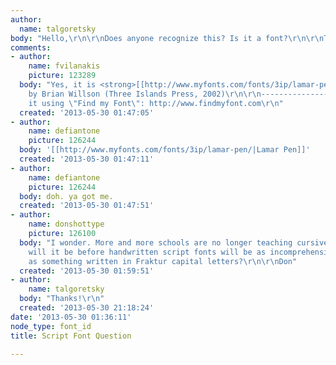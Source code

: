 ```yaml
---
author:
  name: talgoretsky
body: "Hello,\r\n\r\nDoes anyone recognize this? Is it a font?\r\n\r\nThanks!\r\n\r\n[img:sites/default/files/old-images/script_5961.jpg]"
comments:
- author:
    name: fvilanakis
    picture: 123289
  body: "Yes, it is <strong>[[http://www.myfonts.com/fonts/3ip/lamar-pen/|LamarPen]]</strong>
    by Brian Willson (Three Islands Press, 2002)\r\n\r\n------------------\r\nI found
    it using \"Find my Font\": http://www.findmyfont.com\r\n"
  created: '2013-05-30 01:47:05'
- author:
    name: defiantone
    picture: 126244
  body: '[[http://www.myfonts.com/fonts/3ip/lamar-pen/|Lamar Pen]]'
  created: '2013-05-30 01:47:11'
- author:
    name: defiantone
    picture: 126244
  body: doh. ya got me.
  created: '2013-05-30 01:47:51'
- author:
    name: donshottype
    picture: 126100
  body: "I wonder. More and more schools are no longer teaching cursive. How long
    will it be before handwritten script fonts will be as incomprehensible to readers
    as something written in Fraktur capital letters?\r\n\r\nDon"
  created: '2013-05-30 01:59:51'
- author:
    name: talgoretsky
  body: "Thanks!\r\n"
  created: '2013-05-30 21:18:24'
date: '2013-05-30 01:36:11'
node_type: font_id
title: Script Font Question

---
```

